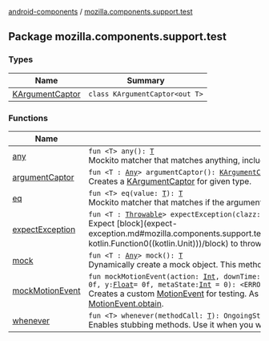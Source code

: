 [android-components](../index.md) / [mozilla.components.support.test](./index.md)

## Package mozilla.components.support.test

### Types

| Name | Summary |
|---|---|
| [KArgumentCaptor](-k-argument-captor/index.md) | `class KArgumentCaptor<out T>` |

### Functions

| Name | Summary |
|---|---|
| [any](any.md) | `fun <T> any(): `[`T`](any.md#T)<br>Mockito matcher that matches anything, including nulls and varargs. |
| [argumentCaptor](argument-captor.md) | `fun <T : `[`Any`](https://kotlinlang.org/api/latest/jvm/stdlib/kotlin/-any/index.html)`> argumentCaptor(): `[`KArgumentCaptor`](-k-argument-captor/index.md)`<`[`T`](argument-captor.md#T)`>`<br>Creates a [KArgumentCaptor](-k-argument-captor/index.md) for given type. |
| [eq](eq.md) | `fun <T> eq(value: `[`T`](eq.md#T)`): `[`T`](eq.md#T)<br>Mockito matcher that matches if the argument is the same as the provided value. |
| [expectException](expect-exception.md) | `fun <T : `[`Throwable`](https://kotlinlang.org/api/latest/jvm/stdlib/kotlin/-throwable/index.html)`> expectException(clazz: `[`KClass`](https://kotlinlang.org/api/latest/jvm/stdlib/kotlin.reflect/-k-class/index.html)`<`[`T`](expect-exception.md#T)`>, block: () -> `[`Unit`](https://kotlinlang.org/api/latest/jvm/stdlib/kotlin/-unit/index.html)`): `[`Unit`](https://kotlinlang.org/api/latest/jvm/stdlib/kotlin/-unit/index.html)<br>Expect [block](expect-exception.md#mozilla.components.support.test$expectException(kotlin.reflect.KClass((mozilla.components.support.test.expectException.T)), kotlin.Function0((kotlin.Unit)))/block) to throw an exception. Otherwise fail the test (junit). |
| [mock](mock.md) | `fun <T : `[`Any`](https://kotlinlang.org/api/latest/jvm/stdlib/kotlin/-any/index.html)`> mock(): `[`T`](mock.md#T)<br>Dynamically create a mock object. This method is helpful when creating mocks of classes using generics. |
| [mockMotionEvent](mock-motion-event.md) | `fun mockMotionEvent(action: `[`Int`](https://kotlinlang.org/api/latest/jvm/stdlib/kotlin/-int/index.html)`, downTime: `[`Long`](https://kotlinlang.org/api/latest/jvm/stdlib/kotlin/-long/index.html)` = System.currentTimeMillis(), eventTime: `[`Long`](https://kotlinlang.org/api/latest/jvm/stdlib/kotlin/-long/index.html)` = System.currentTimeMillis(), x: `[`Float`](https://kotlinlang.org/api/latest/jvm/stdlib/kotlin/-float/index.html)` = 0f, y: `[`Float`](https://kotlinlang.org/api/latest/jvm/stdlib/kotlin/-float/index.html)` = 0f, metaState: `[`Int`](https://kotlinlang.org/api/latest/jvm/stdlib/kotlin/-int/index.html)` = 0): <ERROR CLASS>`<br>Creates a custom [MotionEvent](#) for testing. As of SDK 28 [MotionEvent](#)s can't be mocked anymore and need to be created through [MotionEvent.obtain](#). |
| [whenever](whenever.md) | `fun <T> whenever(methodCall: `[`T`](whenever.md#T)`): OngoingStubbing<`[`T`](whenever.md#T)`>`<br>Enables stubbing methods. Use it when you want the mock to return particular value when particular method is called. |
